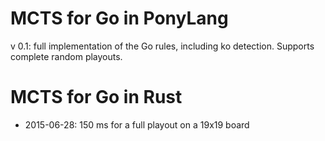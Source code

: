 # MCTS for Go in PonyLang

v 0.1: full implementation of the Go rules, including ko detection. Supports complete random playouts.

# MCTS for Go in Rust

- 2015-06-28: 150 ms for a full playout on a 19x19 board
